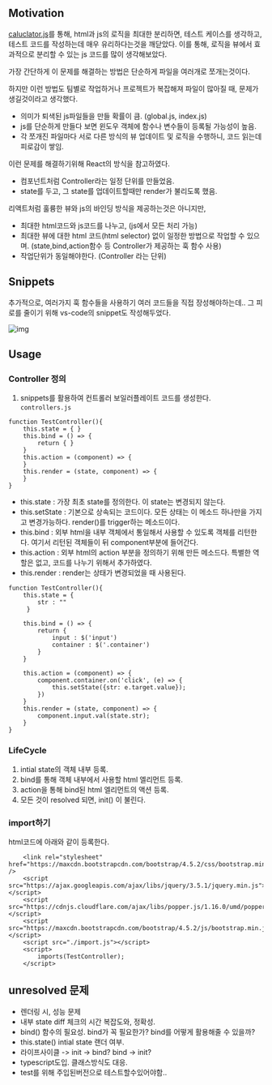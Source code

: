 ## Motivation

[caluclator.js](https://github.com/jiwoo-choi/mini-coding-project/tree/main/TDD/calculator)를 통해, html과 js의 로직을 최대한 분리하면, 테스트 케이스를 생각하고, 테스트 코드를 작성하는데 매우 유리하다는것을 깨닫았다.
이를 통해, 로직을 뷰에서 효과적으로 분리할 수 있는 js 코드를 많이 생각해보았다.

가장 간단하게 이 문제를 해결하는 방법은 단순하게 파일을 여러개로 쪼개는것이다.

하지만 이런 방법도 팀별로 작업하거나 프로젝트가 복잡해져 파일이 많아질 때, 문제가 생길것이라고 생각했다.

- 의미가 퇴색된 js파일들을 만들 확률이 큼. (global.js, index.js)
- js를 단순하게 만들다 보면 윈도우 객체에 함수나 변수들이 등록될 가능성이 높음.
- 각 쪼개진 파일마다 서로 다른 방식의 뷰 업데이트 및 로직을 수행하니, 코드 읽는데 피로감이 쌓임.

이런 문제를 해결하기위해 React의 방식을 참고하였다.
- 컴포넌트처럼 Controller라는 일정 단위를 만들었음.
- state를 두고, 그 state를 업데이트할때만 render가 불리도록 했음.

리액트처럼 훌륭한 뷰와 js의 바인딩 방식을 제공하는것은 아니지만,
- 최대한 html코드와 js코드를 나누고, (js에서 모든 처리 가능)
- 최대한 뷰에 대한 html 코드(html selector) 없이 일정한 방법으로 작업할 수 있으며. (state,bind,action함수 등 Controller가 제공하는 훅 함수 사용)
- 작업단위가 동일해야한다. (Controller 라는 단위)

## Snippets
추가적으로, 여러가지 훅 함수들을 사용하기 여러 코드들을 직접 장성해야하는데..
그 피로를 줄이기 위해 vs-code의 snippet도 작성해두었다.

![img](https://github.com/jiwoo-choi/mini-coding-project/blob/main/Framework/import.js/snippet.gif)


## Usage
### Controller 정의

1. snippets를 활용하여 컨트롤러 보일러플레이트 코드를 생성한다.
`controllers.js`
```
function TestController(){ 
    this.state = { }
    this.bind = () => {
        return { } 
    }
    this.action = (component) => { 
    }
    this.render = (state, component) => {
    }
}
```
* this.state : 가장 최초 state를 정의한다. 이 state는 변경되지 않는다. 
* this.setState : 기본으로 상속되는 코드이다. 모든 상태는 이 메소드 하나만을 가지고 변경가능하다. render()를 trigger하는 메소드이다.
* this.bind : 외부 html을 내부 객체에서 통일해서 사용할 수 있도록 객체를 리턴한다. 여기서 리턴된 객체들이 뒤 component부분에 들어간다.
* this.action : 외부 html의 action 부분을 정의하기 위해 만든 메소드다. 특별한 역할은 없고, 코드를 나누기 위해서 추가하였다.
* this.render : render는 상태가 변경되었을 때 사용된다.

```
function TestController(){ 
    this.state = {
        str : ""
     }

    this.bind = () => {
        return { 
            input : $('input')
            container : $('.container')
        } 
    }

    this.action = (component) => { 
        component.container.on('click', (e) => {
            this.setState({str: e.target.value});
        })
    }
    this.render = (state, component) => {
        component.input.val(state.str);
    }
}

```
### LifeCycle

1. intial state의 객체 내부 등록.
2. bind를 통해 객체 내부에서 사용할 html 엘리먼트 등록.
3. action을 통해 bind된 html 엘리먼트의 액션 등록.
4. 모든 것이 resolved 되면, init() 이 불린다.

### import하기
html코드에 아래와 같이 등록한다.
```
    <link rel="stylesheet" href="https://maxcdn.bootstrapcdn.com/bootstrap/4.5.2/css/bootstrap.min.css" />
    <script src="https://ajax.googleapis.com/ajax/libs/jquery/3.5.1/jquery.min.js"></script>
    <script src="https://cdnjs.cloudflare.com/ajax/libs/popper.js/1.16.0/umd/popper.min.js"></script>
    <script src="https://maxcdn.bootstrapcdn.com/bootstrap/4.5.2/js/bootstrap.min.js"></script>
    <script src="./import.js"></script>
    <script>
        imports(TestController);
    </script>
```

## unresolved 문제
- 렌더링 시, 성능 문제
- 내부 state diff 체크의 시간 복잡도와, 정확성.
- bind() 함수의 필요성. bind가 꼭 필요한가? bind를 어떻게 활용해줄 수 있을까?
- this.state() intial state 랜더 여부.
- 라이프사이클 -> init -> bind? bind -> init?
- typescript도입. 클래스방식도 대응.
- test를 위해 주입된버전으로 테스트할수있어야함.. 
